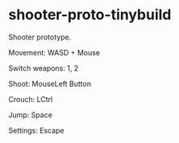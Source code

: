 # shooter-proto-tinybuild

Shooter prototype.

Movement: WASD + Mouse

Switch weapons: 1, 2

Shoot: MouseLeft Button

Crouch: LCtrl

Jump: Space

Settings: Escape
